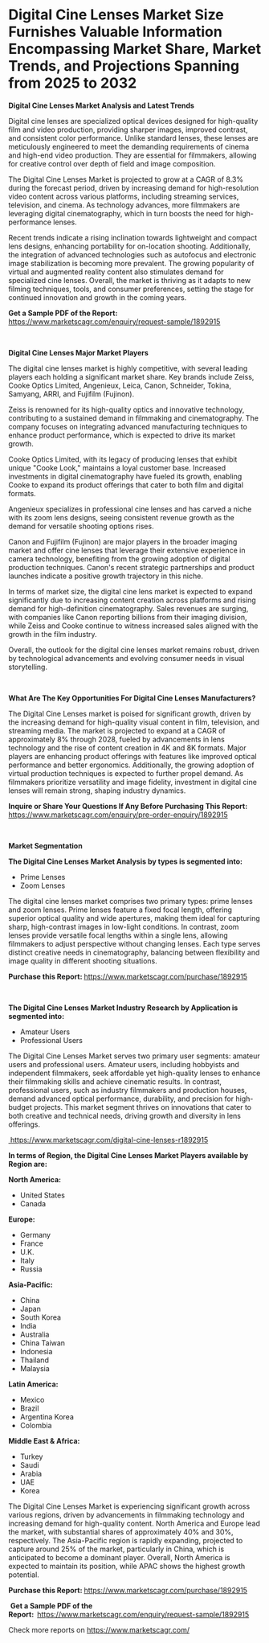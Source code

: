 <p><h1>Digital Cine Lenses Market Size Furnishes Valuable Information Encompassing Market Share, Market Trends, and Projections Spanning from 2025 to 2032</h1></p><p><strong>Digital Cine Lenses Market Analysis and Latest Trends</strong></p>
<p><p>Digital cine lenses are specialized optical devices designed for high-quality film and video production, providing sharper images, improved contrast, and consistent color performance. Unlike standard lenses, these lenses are meticulously engineered to meet the demanding requirements of cinema and high-end video production. They are essential for filmmakers, allowing for creative control over depth of field and image composition.</p><p>The Digital Cine Lenses Market is projected to grow at a CAGR of 8.3% during the forecast period, driven by increasing demand for high-resolution video content across various platforms, including streaming services, television, and cinema. As technology advances, more filmmakers are leveraging digital cinematography, which in turn boosts the need for high-performance lenses.</p><p>Recent trends indicate a rising inclination towards lightweight and compact lens designs, enhancing portability for on-location shooting. Additionally, the integration of advanced technologies such as autofocus and electronic image stabilization is becoming more prevalent. The growing popularity of virtual and augmented reality content also stimulates demand for specialized cine lenses. Overall, the market is thriving as it adapts to new filming techniques, tools, and consumer preferences, setting the stage for continued innovation and growth in the coming years.</p></p>
<p><strong>Get a Sample PDF of the Report:&nbsp;</strong> <a href="https://www.marketscagr.com/enquiry/request-sample/1892915?utm_campaign=3448&utm_medium=2&utm_source=Github&utm_content=ia&utm_term=28032025&utm_id=digital-cine-lenses">https://www.marketscagr.com/enquiry/request-sample/1892915</a></p>
<p>&nbsp;</p>
<p><strong>Digital Cine Lenses Major Market Players</strong></p>
<p><p>The digital cine lenses market is highly competitive, with several leading players each holding a significant market share. Key brands include Zeiss, Cooke Optics Limited, Angenieux, Leica, Canon, Schneider, Tokina, Samyang, ARRI, and Fujifilm (Fujinon). </p><p>Zeiss is renowned for its high-quality optics and innovative technology, contributing to a sustained demand in filmmaking and cinematography. The company focuses on integrating advanced manufacturing techniques to enhance product performance, which is expected to drive its market growth.  </p><p>Cooke Optics Limited, with its legacy of producing lenses that exhibit unique "Cooke Look," maintains a loyal customer base. Increased investments in digital cinematography have fueled its growth, enabling Cooke to expand its product offerings that cater to both film and digital formats. </p><p>Angenieux specializes in professional cine lenses and has carved a niche with its zoom lens designs, seeing consistent revenue growth as the demand for versatile shooting options rises. </p><p>Canon and Fujifilm (Fujinon) are major players in the broader imaging market and offer cine lenses that leverage their extensive experience in camera technology, benefiting from the growing adoption of digital production techniques. Canon's recent strategic partnerships and product launches indicate a positive growth trajectory in this niche. </p><p>In terms of market size, the digital cine lens market is expected to expand significantly due to increasing content creation across platforms and rising demand for high-definition cinematography. Sales revenues are surging, with companies like Canon reporting billions from their imaging division, while Zeiss and Cooke continue to witness increased sales aligned with the growth in the film industry.</p><p>Overall, the outlook for the digital cine lenses market remains robust, driven by technological advancements and evolving consumer needs in visual storytelling.</p></p>
<p>&nbsp;</p>
<p><strong>What Are The Key Opportunities For Digital Cine Lenses Manufacturers?</strong></p>
<p><p>The Digital Cine Lenses market is poised for significant growth, driven by the increasing demand for high-quality visual content in film, television, and streaming media. The market is projected to expand at a CAGR of approximately 8% through 2028, fueled by advancements in lens technology and the rise of content creation in 4K and 8K formats. Major players are enhancing product offerings with features like improved optical performance and better ergonomics. Additionally, the growing adoption of virtual production techniques is expected to further propel demand. As filmmakers prioritize versatility and image fidelity, investment in digital cine lenses will remain strong, shaping industry dynamics.</p></p>
<p><strong>Inquire or Share Your Questions If Any Before Purchasing This Report:</strong> <a href="https://www.marketscagr.com/enquiry/pre-order-enquiry/1892915?utm_campaign=3448&utm_medium=2&utm_source=Github&utm_content=ia&utm_term=28032025&utm_id=digital-cine-lenses">https://www.marketscagr.com/enquiry/pre-order-enquiry/1892915</a></p>
<p>&nbsp;</p>
<p><strong>Market Segmentation</strong></p>
<p><strong>The Digital Cine Lenses Market Analysis by types is segmented into:</strong></p>
<p><ul><li>Prime Lenses</li><li>Zoom Lenses</li></ul></p>
<p><p>The digital cine lenses market comprises two primary types: prime lenses and zoom lenses. Prime lenses feature a fixed focal length, offering superior optical quality and wide apertures, making them ideal for capturing sharp, high-contrast images in low-light conditions. In contrast, zoom lenses provide versatile focal lengths within a single lens, allowing filmmakers to adjust perspective without changing lenses. Each type serves distinct creative needs in cinematography, balancing between flexibility and image quality in different shooting situations.</p></p>
<p><strong>Purchase this Report:&nbsp;</strong><a href="https://www.marketscagr.com/purchase/1892915?utm_campaign=3448&utm_medium=2&utm_source=Github&utm_content=ia&utm_term=28032025&utm_id=digital-cine-lenses">https://www.marketscagr.com/purchase/1892915</a></p>
<p>&nbsp;</p>
<p><strong>The Digital Cine Lenses Market Industry Research by Application is segmented into:</strong></p>
<p><ul><li>Amateur Users</li><li>Professional Users</li></ul></p>
<p><p>The Digital Cine Lenses Market serves two primary user segments: amateur users and professional users. Amateur users, including hobbyists and independent filmmakers, seek affordable yet high-quality lenses to enhance their filmmaking skills and achieve cinematic results. In contrast, professional users, such as industry filmmakers and production houses, demand advanced optical performance, durability, and precision for high-budget projects. This market segment thrives on innovations that cater to both creative and technical needs, driving growth and diversity in lens offerings.</p></p>
<p><a href="https://www.marketscagr.com/digital-cine-lenses-r1892915?utm_campaign=3448&utm_medium=2&utm_source=Github&utm_content=ia&utm_term=28032025&utm_id=digital-cine-lenses">&nbsp;https://www.marketscagr.com/digital-cine-lenses-r1892915</a></p>
<p><strong>In terms of Region, the Digital Cine Lenses Market Players available by Region are:</strong></p>
<p>
    <p> <strong> North America: </strong>
        <ul>
            <li>United States</li>
            <li>Canada</li>
        </ul>
        </p> 
    <p> <strong> Europe: </strong>
        <ul>
            <li>Germany</li>
            <li>France</li>
            <li>U.K.</li>
            <li>Italy</li>
            <li>Russia</li>
        </ul>
        </p> 
    <p> <strong> Asia-Pacific: </strong>
        <ul>
            <li>China</li>
            <li>Japan</li>
            <li>South Korea</li>
            <li>India</li>
            <li>Australia</li>
            <li>China Taiwan</li>
            <li>Indonesia</li>
            <li>Thailand</li>
            <li>Malaysia</li>
        </ul>
        </p> 
    <p> <strong> Latin America: </strong>
        <ul>
            <li>Mexico</li>
            <li>Brazil</li>
            <li>Argentina Korea</li>
            <li>Colombia</li>
        </ul>
        </p> 
    <p> <strong> Middle East & Africa: </strong>
        <ul>
            <li>Turkey</li>
            <li>Saudi</li>
            <li>Arabia</li>
            <li>UAE</li>
            <li>Korea</li>
        </ul>
    </p>
    </p>
<p><p>The Digital Cine Lenses Market is experiencing significant growth across various regions, driven by advancements in filmmaking technology and increasing demand for high-quality content. North America and Europe lead the market, with substantial shares of approximately 40% and 30%, respectively. The Asia-Pacific region is rapidly expanding, projected to capture around 25% of the market, particularly in China, which is anticipated to become a dominant player. Overall, North America is expected to maintain its position, while APAC shows the highest growth potential.</p></p>
<p><strong>Purchase this Report: </strong><a href="https://www.marketscagr.com/purchase/1892915?utm_campaign=3448&utm_medium=2&utm_source=Github&utm_content=ia&utm_term=28032025&utm_id=digital-cine-lenses">https://www.marketscagr.com/purchase/1892915</a></p>
<p>&nbsp;<strong>Get a Sample PDF of the Report:&nbsp;&nbsp;</strong><a href="https://www.marketscagr.com/enquiry/request-sample/1892915?utm_campaign=3448&utm_medium=2&utm_source=Github&utm_content=ia&utm_term=28032025&utm_id=digital-cine-lenses">https://www.marketscagr.com/enquiry/request-sample/1892915</a></p>
<p><strong></strong></p>
<p>Check more reports on <a href="https://www.marketscagr.com/?utm_campaign=3448&utm_medium=2&utm_source=Github&utm_content=ia&utm_term=28032025&utm_id=digital-cine-lenses">https://www.marketscagr.com/</a></p>